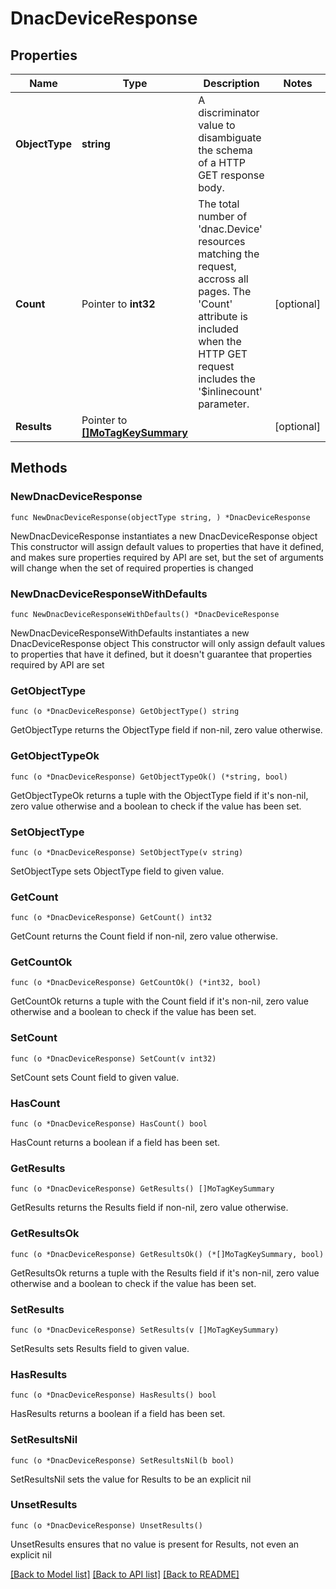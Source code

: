 # DnacDeviceResponse

## Properties

Name | Type | Description | Notes
------------ | ------------- | ------------- | -------------
**ObjectType** | **string** | A discriminator value to disambiguate the schema of a HTTP GET response body. | 
**Count** | Pointer to **int32** | The total number of &#39;dnac.Device&#39; resources matching the request, accross all pages. The &#39;Count&#39; attribute is included when the HTTP GET request includes the &#39;$inlinecount&#39; parameter. | [optional] 
**Results** | Pointer to [**[]MoTagKeySummary**](MoTagKeySummary.md) |  | [optional] 

## Methods

### NewDnacDeviceResponse

`func NewDnacDeviceResponse(objectType string, ) *DnacDeviceResponse`

NewDnacDeviceResponse instantiates a new DnacDeviceResponse object
This constructor will assign default values to properties that have it defined,
and makes sure properties required by API are set, but the set of arguments
will change when the set of required properties is changed

### NewDnacDeviceResponseWithDefaults

`func NewDnacDeviceResponseWithDefaults() *DnacDeviceResponse`

NewDnacDeviceResponseWithDefaults instantiates a new DnacDeviceResponse object
This constructor will only assign default values to properties that have it defined,
but it doesn't guarantee that properties required by API are set

### GetObjectType

`func (o *DnacDeviceResponse) GetObjectType() string`

GetObjectType returns the ObjectType field if non-nil, zero value otherwise.

### GetObjectTypeOk

`func (o *DnacDeviceResponse) GetObjectTypeOk() (*string, bool)`

GetObjectTypeOk returns a tuple with the ObjectType field if it's non-nil, zero value otherwise
and a boolean to check if the value has been set.

### SetObjectType

`func (o *DnacDeviceResponse) SetObjectType(v string)`

SetObjectType sets ObjectType field to given value.


### GetCount

`func (o *DnacDeviceResponse) GetCount() int32`

GetCount returns the Count field if non-nil, zero value otherwise.

### GetCountOk

`func (o *DnacDeviceResponse) GetCountOk() (*int32, bool)`

GetCountOk returns a tuple with the Count field if it's non-nil, zero value otherwise
and a boolean to check if the value has been set.

### SetCount

`func (o *DnacDeviceResponse) SetCount(v int32)`

SetCount sets Count field to given value.

### HasCount

`func (o *DnacDeviceResponse) HasCount() bool`

HasCount returns a boolean if a field has been set.

### GetResults

`func (o *DnacDeviceResponse) GetResults() []MoTagKeySummary`

GetResults returns the Results field if non-nil, zero value otherwise.

### GetResultsOk

`func (o *DnacDeviceResponse) GetResultsOk() (*[]MoTagKeySummary, bool)`

GetResultsOk returns a tuple with the Results field if it's non-nil, zero value otherwise
and a boolean to check if the value has been set.

### SetResults

`func (o *DnacDeviceResponse) SetResults(v []MoTagKeySummary)`

SetResults sets Results field to given value.

### HasResults

`func (o *DnacDeviceResponse) HasResults() bool`

HasResults returns a boolean if a field has been set.

### SetResultsNil

`func (o *DnacDeviceResponse) SetResultsNil(b bool)`

 SetResultsNil sets the value for Results to be an explicit nil

### UnsetResults
`func (o *DnacDeviceResponse) UnsetResults()`

UnsetResults ensures that no value is present for Results, not even an explicit nil

[[Back to Model list]](../README.md#documentation-for-models) [[Back to API list]](../README.md#documentation-for-api-endpoints) [[Back to README]](../README.md)


